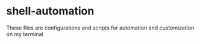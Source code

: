 # shell-automation
These files are configurations and scripts for automation and customization on my terminal
